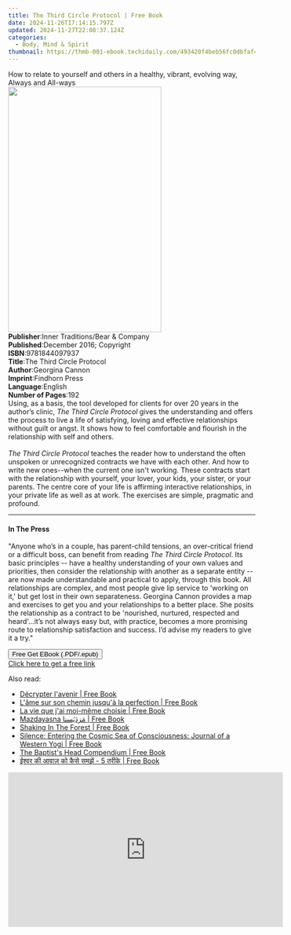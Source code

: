 ```yaml
---
title: The Third Circle Protocol | Free Book
date: 2024-11-26T17:14:15.797Z
updated: 2024-11-27T22:08:37.124Z
categories:
  - Body, Mind & Spirit
thumbnail: https://thmb-001-ebook.techidaily.com/493420f4beb56fc0dbfaf4bc1eafbedbafa400411e61e12e6b331ed06e8514e3.jpg
---
```

<main id="book-container">
  <div class="flex flex-col">
    <div class="book-brief flex-1 py-6 px-4 sm:p-6 md:py-10 md:px-8">
      <!-- brief-->
      <div class="book-brief-main">
        How to relate to yourself and others in a healthy, vibrant, evolving
        way, Always and All-ways
      </div>
    </div>
    <div
      class="book-meta-info flex-1 grid gap-4 col-start-1 col-end-3 row-start-1 sm:mb-6 sm:grid-cols-4 lg:gap-6 lg:col-start-2 lg:row-end-6 lg:row-span-6 lg:mb-0"
    >
      <div
        class="book-meta-info-left place-content-center mt-4 p-4 text-sm leading-6 col-start-2 col-span-2 dark:text-slate-400"
      >
        <img
          class="w-full h-500 object-cover rounded-lg sm:h-255 sm:col-span-2 lg:col-span-full"
          src="https://img-001-ebook.techidaily.com/d756d3fc632b987e9c56a0fc92f1449cdffc95353f62f396224059dc09e35009.jpg"
          alt=""
          width="312"
          height="500"
        />
      </div>
      <div
        class="book-meta-info-right mt-2 col-start-1 row-start-2 col-span-3 self-center"
      >
        <!-- meta data  -->
        <div class="flex flex-col px-4 md:px-8">
          <div class="flex-1">
            <strong>Publisher</strong>:<span class="px-2"
              >Inner Traditions/Bear &amp; Company</span
            >
          </div>
          <div class="flex-1">
            <strong>Published</strong>:<span class="px-2"
              >December 2016; Copyright</span
            >
          </div>
          <div class="flex-1">
            <strong>ISBN</strong>:<span class="px-2">9781844097937</span>
          </div>
          <div class="flex-1">
            <strong>Title</strong>:<span class="px-2"
              >The Third Circle Protocol</span
            >
          </div>
          <div class="flex-1">
            <strong>Author</strong>:<span class="px-2">Georgina Cannon</span>
          </div>
          <div class="flex-1">
            <strong>Imprint</strong>:<span class="px-2">Findhorn Press</span>
          </div>
          <div class="flex-1">
            <strong>Language</strong>:<span class="px-2">English</span>
          </div>
          <div class="flex-1">
            <strong>Number of Pages</strong>:<span class="px-2">192</span>
          </div>
        </div>
      </div>
    </div>
    <div class="book-description flex-1 py-6 px-4 sm:p-6 md:py-10 md:px-8">
      <div class="book-description-main">
        <div accordion-content="" id="description">
          Using, as a basis, the tool developed for clients for over 20 years in
          the author’s clinic, <i>The Third Circle Protocol</i> gives the
          understanding and offers the process to live a life of satisfying,
          loving and effective relationships without guilt or angst. It shows
          how to feel comfortable and flourish in the relationship with self and
          others. <br /><br /><i>The Third Circle Protocol</i> teaches the
          reader how to understand the often unspoken or unrecognized contracts
          we have with each other. And how to write new ones--when the current
          one isn't working. These contracts start with the relationship with
          yourself, your lover, your kids, your sister, or your parents. The
          centre core of your life is affirming interactive relationships, in
          your private life as well as at work. The exercises are simple,
          pragmatic and profound.
        </div>
      </div>
    </div>
    <div class="book-excerpts flex-1 py-6 px-4 sm:p-6 md:py-10 md:px-8">
      <!-- excerpts-->
      <div class="book-excerpts-main">
        <hr />
        <h4 class="placeholder placeholder-heading">
          <span>In The Press</span>
        </h4>
        <p>
          "Anyone who’s in a couple, has parent-child tensions, an over-critical
          friend or a difficult boss, can benefit from reading
          <i>The Third Circle Protocol</i>. Its basic principles -- have a
          healthy understanding of your own values and priorities, then consider
          the relationship with another as a separate entity -- are now made
          understandable and practical to apply, through this book. All
          relationships are complex, and most people give lip service to
          'working on it,' but get lost in their own separateness. Georgina
          Cannon provides a map and exercises to get you and your relationships
          to a better place. She posits the relationship as a contract to be
          'nourished, nurtured, respected and heard'…it’s not always easy but,
          with practice, becomes a more promising route to relationship
          satisfaction and success. I’d advise my readers to give it a try."
        </p>
      </div>
    </div>
    <div
      class="book-about-author flex-1 py-6 px-4 sm:p-6 md:py-10 md:px-8"
    ></div>
    <div class="book-free-get flex-1 py-6 px-4 sm:p-6 md:py-10 md:px-8">
      <button
        id="btn-free-get"
        class="bg-blue-500 hover:bg-blue-700 text-white font-bold py-2 px-4 rounded"
      >
        Free Get EBook (.PDF/.epub)
      </button>
      <div id="countdown-display" class="px-2 text-lg mt-2"></div>
      <a
        id="free-link"
        class="hidden bg-blue-500 hover:bg-blue-700 text-white font-bold py-2 px-4 rounded"
        href="https://www.ebooks.com/en-us/book/95935437/the-third-circle-protocol/georgina-cannon/"
        target="_blank"
        >Click here to get a free link</a
      >
    </div>
    <script>
      let countdownTime = 0;
      let countdownInterval = null;
      document
        .getElementById('btn-free-get')
        .addEventListener('click', startCountdown);
      function startCountdown() {
        countdownTime = new Date().getTime() + 60000 * 3;
        countdownInterval = setInterval(updateCountdown, 1000);
        document.getElementById('btn-free-get').disabled = true;
        document
          .getElementById('btn-free-get')
          .classList.add('bg-gray-500', 'cursor-not-allowed');
      }
      function updateCountdown() {
        let currentTime = new Date().getTime();
        let timeLeft = countdownTime - currentTime;
        let secondsLeft = Math.floor(timeLeft / 1000);
        document.getElementById('countdown-display').innerHTML =
          `Remaining time: ${secondsLeft} seconds.`;
        if (secondsLeft <= 0) {
          clearInterval(countdownInterval);
          document.getElementById('btn-free-get').classList.add('hidden');
          document.getElementById('free-link').classList.remove('hidden');
          document.getElementById('countdown-display').innerHTML = '';
        }
      }
    </script>
  </div>
</main>

<ins class="adsbygoogle"
      style="display:block"
      data-ad-client="ca-pub-7571918770474297"
      data-ad-slot="8358498916"
      data-ad-format="auto"
      data-full-width-responsive="true"></ins>
    

<span class="atpl-alsoreadstyle">Also read:</span>
<div><ul>
<li><a href="https://novels-ebooks.techidaily.com/211381582-9782889702640-decrypter-lavenir/"><u>Décrypter l'avenir | Free Book</u></a></li>
<li><a href="https://novels-ebooks.techidaily.com/211382985-9783964465405-lame-sur-son-chemin-jusqua-la-perfection/"><u>L'âme sur son chemin jusqu'à la perfection | Free Book</u></a></li>
<li><a href="https://novels-ebooks.techidaily.com/211382986-9783964461285-la-vie-que-jai-moi-meme-choisie/"><u>La vie que j'ai moi-même choisie | Free Book</u></a></li>
<li><a href="https://novels-ebooks.techidaily.com/211382598-9781068860225-mazdayasna-mzdisna/"><u>Mazdayasna مَزدَیَسنا | Free Book</u></a></li>
<li><a href="https://novels-ebooks.techidaily.com/211382993-9798888244012-shaking-in-the-forest/"><u>Shaking In The Forest | Free Book</u></a></li>
<li><a href="https://novels-ebooks.techidaily.com/211382748-9781957811123-silence-entering-the-cosmic-sea-of-consciousness-journal-of-a-western-yogi/"><u>Silence: Entering the Cosmic Sea of Consciousness: Journal of a Western Yogi | Free Book</u></a></li>
<li><a href="https://novels-ebooks.techidaily.com/211382655-9781801521710-the-baptists-head-compendium/"><u>The Baptist's Head Compendium | Free Book</u></a></li>
<li><a href="https://novels-ebooks.techidaily.com/211383013-9798330229871-iishavara-ka-aavaza-ka-kasa-samajha-5-taraka/"><u>ईश्वर की आवाज़ को कैसे समझें - 5 तरीके | Free Book</u></a></li>
</ul></div>

<!-- affiliate ads begin -->
<iframe width="560" height="315" src="https://www.youtube.com/embed/PUDdKOsEN74?si=tkZf-KVinjuwmgx9&autoplay=1" title="YouTube video player" frameborder="0" allow="accelerometer; autoplay; clipboard-write; encrypted-media; gyroscope; picture-in-picture; web-share" referrerpolicy="strict-origin-when-cross-origin" allowfullscreen></iframe>
<!-- affiliate ads end -->

